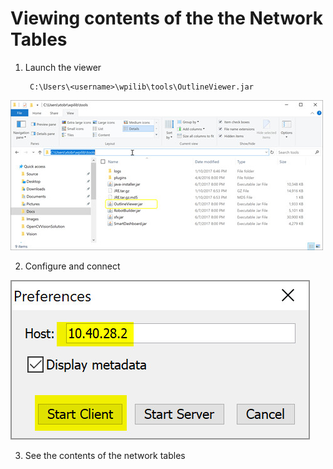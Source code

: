 # Viewing contents of the the Network Tables

1. Launch the viewer

		C:\Users\<username>\wpilib\tools\OutlineViewer.jar

![](https://github.com/Team4028/2018-PreSeason-Vision/blob/master/Images/Network%20Tables%20Viewer%201.jpg)

2. Configure and connect

![](https://github.com/Team4028/2018-PreSeason-Vision/blob/master/Images/Network%20Tables%20Viewer%202.jpg)

3. See the contents of the network tables